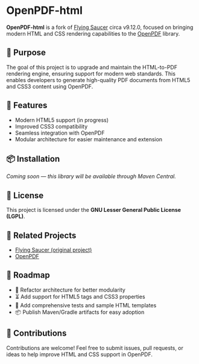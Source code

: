 # OpenPDF-html

**OpenPDF-html** is a fork of [Flying Saucer](https://github.com/flyingsaucerproject/flyingsaucer) circa v9.12.0, focused on bringing modern HTML and CSS rendering capabilities to the [OpenPDF](https://github.com/LibrePDF/OpenPDF) library.

## 🧭 Purpose

The goal of this project is to upgrade and maintain the HTML-to-PDF rendering engine, ensuring support for modern web standards. This enables developers to generate high-quality PDF documents from HTML5 and CSS3 content using OpenPDF.

## 🚀 Features

- Modern HTML5 support (in progress)
- Improved CSS3 compatibility
- Seamless integration with OpenPDF
- Modular architecture for easier maintenance and extension

## 📦 Installation

_Coming soon — this library will be available through Maven Central._

## 📜 License

This project is licensed under the **GNU Lesser General Public License (LGPL)**.

## 🔗 Related Projects

- [Flying Saucer (original project)](https://github.com/flyingsaucerproject/flyingsaucer)
- [OpenPDF](https://github.com/LibrePDF/OpenPDF)

## 📅 Roadmap

- 🔄 Refactor architecture for better modularity
- ⏳ Add support for HTML5 tags and CSS3 properties
- 🧪 Add comprehensive tests and sample HTML templates
- 📦 Publish Maven/Gradle artifacts for easy adoption

## 💬 Contributions

Contributions are welcome! Feel free to submit issues, pull requests, or ideas to help improve HTML and CSS support in OpenPDF.

